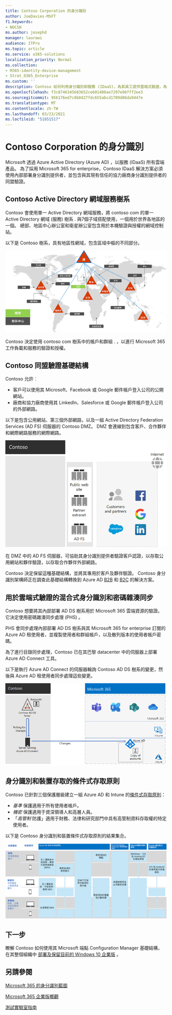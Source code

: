 ```yaml
---
title: Contoso Corporation 的身分識別
author: JoeDavies-MSFT
f1.keywords:
- NOCSH
ms.author: josephd
manager: laurawi
audience: ITPro
ms.topic: article
ms.service: o365-solutions
localization_priority: Normal
ms.collection:
- M365-identity-device-management
- Strat_O365_Enterprise
ms.custom: ''
description: Contoso 如何利用身分識別即服務 (IDaaS)，為其員工提供雲端式驗證，為其合作夥伴和客戶提供同盟驗證。
ms.openlocfilehash: f3c8746345683652ce601400ae7297e96fff2ee3
ms.sourcegitcommit: 956176ed7c8b8427fdc655abcd1709d86da9447e
ms.translationtype: MT
ms.contentlocale: zh-TW
ms.lasthandoff: 03/23/2021
ms.locfileid: "51051517"
---
```

# <a name="identity-for-the-contoso-corporation"></a>Contoso Corporation 的身分識別

Microsoft 透過 Azure Active Directory (Azure AD) ，以服務 (IDaaS) 所有雲端產品。 為了採用 Microsoft 365 for enterprise，Contoso IDaaS 解決方案必須使用內部部署身分識別提供者，並包含與其現有信任的協力廠商身分識別提供者的同盟驗證。

## <a name="the-contoso-active-directory-domain-services-forest"></a>Contoso Active Directory 網域服務樹系

Contoso 會使用單一 Active Directory 網域服務，將 contoso com 的單一 Active Directory 網域 (服務) 樹系 \. 與7個子域搭配使用，一個用於世界各地區的一個。 總部、地區中心辦公室和衛星辦公室包含用於本機驗證與授權的網域控制站。

以下是 Contoso 樹系，具有地區性網域，包含區域中樞的不同部分。

![Contoso 的樹系和世界各地的網域](../media/contoso-identity/contoso-identity-fig1.png)
 
Contoso 決定使用 contoso com 樹系中的帳戶和群組 \. ，以進行 Microsoft 365 工作負載和服務的驗證和授權。

## <a name="the-contoso-federated-authentication-infrastructure"></a>Contoso 同盟驗證基礎結構

Contoso 允許︰

- 客戶可以使用其 Microsoft、Facebook 或 Google 郵件帳戶登入公司的公開網站。
- 廠商和協力廠商使用其 LinkedIn、Salesforce 或 Google 郵件帳戶登入公司的外部網路。

以下是包含公用網站、第三個外部網路，以及一組 Active Directory Federation Services (AD FS) 伺服器的 Contoso DMZ。 DMZ 會連線到包含客戶、合作夥伴和網際網路服務的網際網路。

![Contoso 支援客戶與合作夥伴的同盟驗證](../media/contoso-identity/contoso-identity-fig2.png)
 
在 DMZ 中的 AD FS 伺服器，可協助其身分識別提供者驗證客戶認證，以存取公用網站和夥伴驗證，以存取合作夥伴外部網路。

Contoso 決定保留這種基礎結構，並將其專用於客戶及夥伴驗證。 Contoso 身分識別架構師正在調查此基礎結構轉換到 Azure AD [B2B](/azure/active-directory/b2b/hybrid-organizations) 和 [B2C](/azure/active-directory-b2c/solution-articles) 的解決方案。

## <a name="hybrid-identity-with-password-hash-synchronization-for-cloud-based-authentication"></a>用於雲端式驗證的混合式身分識別和密碼雜湊同步

Contoso 想要將其內部部署 AD DS 樹系用於 Microsoft 365 雲端資源的驗證。 它決定使用密碼雜湊同步處理 (PHS) 。

PHS 會同步處理內部部署 AD DS 樹系與其 Microsoft 365 for enterprise 訂閱的 Azure AD 租使用者，並複製使用者和群組帳戶，以及散列版本的使用者帳戶密碼。

為了進行目錄同步處理，Contoso 已在其巴黎 datacenter 中的伺服器上部署 Azure AD Connect 工具。

以下是執行 Azure AD Connect 的伺服器輪詢 Contoso AD DS 樹系的變更，然後與 Azure AD 租使用者同步處理這些變更。

![Contoso PHS 目錄同步處理基礎結構](../media/contoso-identity/contoso-identity-fig4.png)
 
## <a name="conditional-access-policies-for-identity-and-device-access"></a>身分識別和裝置存取的條件式存取原則

Contoso 已針對三個保護層級建立一組 Azure AD 和 Intune 的[條件式存取原則](../security/defender-365-security/identity-access-policies.md)：

- *基準* 保護適用于所有使用者帳戶。
- *機密* 保護適用于資深領導人和高層人員。
- 「*高管制* 防護」適用于財務、法律和研究部門中具有高管制資料存取權的特定使用者。

以下是 Contoso 身分識別和裝置條件式存取原則的結果集合。

![Contoso 的身分識別及裝置條件式存取原則](../media/contoso-identity/contoso-identity-fig5.png)
 
## <a name="next-step"></a>下一步

瞭解 Contoso 如何使用其 Microsoft 端點 Configuration Manager 基礎結構，在其整個組織中 [部署及保留目前的 Windows 10 企業版](contoso-win10.md) 。

## <a name="see-also"></a>另請參閱

[Microsoft 365 的身分識別藍圖](identity-roadmap-microsoft-365.md)

[Microsoft 365 企業版概觀](microsoft-365-overview.md)

[測試實驗室指南](m365-enterprise-test-lab-guides.md)